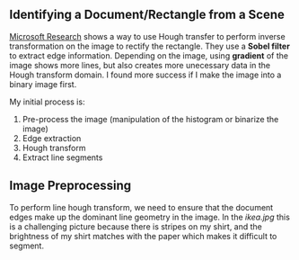 ## Identifying a Document/Rectangle from a Scene

[Microsoft Research](https://www.microsoft.com/en-us/research/publication/whiteboard-scanning-image-enhancement/) shows a way to use Hough transfer to perform inverse transformation on the image to rectify the rectangle. They use a **Sobel filter** to extract edge information. Depending on the image, using **gradient** of the image shows more lines, but also creates more unecessary data in the Hough transform domain. I found more success if I make the image into a binary image first.

My initial process is:

1. Pre-process the image (manipulation of the histogram or binarize the image)
2. Edge extraction
3. Hough transform
4. Extract line segments

## Image Preprocessing

To perform line hough transform, we need to ensure that the document edges make up the dominant line geometry in the image. In the *ikea.jpg* this is a challenging picture because there is stripes on my shirt, and the brightness of my shirt matches with the paper which makes it difficult to segment.

